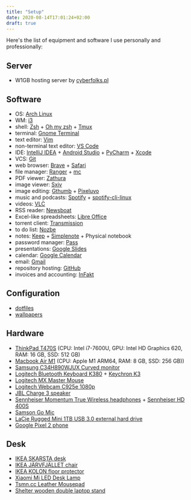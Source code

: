 ```yaml
---
title: "Setup"
date: 2020-08-14T17:01:24+02:00
draft: true
---
```


Here's the list of equipment and software I use personally and professionally:

Server
------

- W1GB hosting server by [cyberfolks.pl](https://cyberfolks.pl)

Software
--------
- OS: [Arch Linux](https://www.archlinux.org)
- WM: [i3](https://i3wm.org)
- shell: [Zsh](https://www.zsh.org) + [Oh my zsh](https://ohmyz.sh/) + [Tmux](https://github.com/tmux/tmux/wiki)
- terminal: [Gnome Terminal](https://help.gnome.org/users/gnome-terminal/stable)
- text editor: [Vim](https://vim.org)
- non-terminal text editor: [VS Code](https://code.visualstudio.com)
- IDE: [IntelliJ IDEA](https://www.jetbrains.com/idea) + [Android Studio](https://developer.android.com/studio) + [PyCharm](https://www.jetbrains.com/pycharm/) + [Xcode](https://developer.apple.com/xcode/)
- VCS: [Git](https://git-scm.com)
- web browser: [Brave](https://brave.com) + [Safari](https://www.apple.com/safari/)
- file manager: [Ranger](https://github.com/ranger/ranger) + [mc](https://github.com/MidnightCommander/mc)
- PDF viewer: [Zathura](https://pwmt.org/projects/zathura)
- image viewer: [Sxiv](https://github.com/muennich/sxiv)
- image editing: [Gthumb](https://wiki.gnome.org/Apps/Gthumb) + [Pixeluvo](http://www.pixeluvo.com)
- music and podcasts: [Spotify](https://www.spotify.com/) + [spotify-cli-linux](https://github.com/pwittchen/spotify-cli-linux)
- videos: [VLC](https://www.videolan.org/vlc/)
- RSS reader: [Newsboat](https://newsboat.org/)
- Excel-like spreadsheets: [Libre Office](https://www.libreoffice.org)
- torrent client: [Transmission](https://transmissionbt.com)
- to do list: [Nozbe](https://nozbe.com/?a=piotrwittchen)
- notes: [Keep](https://keep.google.com) + [Simplenote](https://simplenote.com) + Physical notebook
- password manager: [Pass](https://www.passwordstore.org)
- presentations: [Google Slides](http://slides.google.com)
- calendar: [Google Calendar](https://calendar.google.com)
- email: [Gmail](http://gmail.com)
- repository hosting: [GitHub](https://github.com)
- invoices and accounting: [InFakt](https://www.infakt.pl/polecam/piotr-wittchen)

Configuration
-------------
- [dotfiles](https://github.com/pwittchen/dotfiles)
- [wallpapers](https://github.com/pwittchen/wallpapers)

Hardware
--------
- [ThinkPad T470S](https://allegro.pl/kategoria/laptopy-ibm-lenovo-77920?string=Thinkpad%20T470S&bmatch=baseline-al-product-cl-eyesa2-engag-dict43-ele-1-1-0326) (CPU: Intel i7-7600U, GPU: Intel HD Graphics 620, RAM: 16 GB, SSD: 512 GB)
- [Macbook Air M1](https://www.euro.com.pl/laptopy-i-netbooki/apple-laptop-macbook-air-13-m1-8gb-256ssd.bhtml) (CPU: Apple M1 ARM64, RAM: 8 GB, SSD: 256 GB))
- [Samsung C34H890WJUX Curved monitor](https://www.x-kom.pl/p/384162-monitor-led-32-i-wiekszy-samsung-c34h890wjux-curved.html?partnerid=100489039&sm12=Mjk=&ts=1583966834&token=f2fa124dd475113a22d84580304b145d&86)
- [Logitech Bluetooth Keyboard K380](https://www.x-kom.pl/p/267644-klawiatura-bezprzewodowa-logitech-bluetooth-keyboard-k380-szara.html?partnerid=100489039&sm12=NDk=&ts=1583966911&token=5ee850ae833192790b4c4bf26002e574&98) + [Keychron K3](https://www.keychron.com/pages/keychron-k3-wireless-mechanical-keyboard)
- [Logitech MX Master Mouse](https://www.x-kom.pl/p/370388-myszka-bezprzewodowa-logitech-mx-master-2s-wireless-mouse-graphite.html?partnerid=100489039&sm12=NDk=&ts=1583966911&token=5ee850ae833192790b4c4bf26002e574&101)
- [Logitech Webcam C925e 1080p](https://www.x-kom.pl/p/345863-kamera-internetowa-logitech-webcam-c925e-1080p.html?partnerid=100489039&sm12=NDk=&ts=1583966911&token=5ee850ae833192790b4c4bf26002e574&81)
- [JBL Charge 3 speaker](https://www.x-kom.pl/p/500958-glosnik-przenosny-jbl-charge-3-stealth-edition-czarny.html?partnerid=100489039&sm12=NDk=&ts=1583966911&token=5ee850ae833192790b4c4bf26002e574&88)
- [Sennheiser Momentum True Wireless headphones](https://www.x-kom.pl/p/471041-sluchawki-bezprzewodowe-sennheiser-momentum-true-wireless-czarny.html?partnerid=100489039&sm12=NDk=&ts=1583966911&token=5ee850ae833192790b4c4bf26002e574&99) + [Sennheiser HD 400S](https://sennheiser.pl/o/hd-400s)
- [Samson Go Mic](https://allegro.pl/kategoria/mikrofony-i-sluchawki-mikrofony-259425?string=Mikrofon%20Samson%20Technologies%20Go%20Mic)
- [LaCie Rugged Mini 1TB USB 3.0 external hard drive](https://www.x-kom.pl/p/298286-dysk-zewnetrzny-przenosny-lacie-rugged-mini-1tb-usb-30.html?partnerid=100489039&sm12=NDk=&ts=1583966911&token=5ee850ae833192790b4c4bf26002e574&89)
- [Google Pixel 2 phone](https://www.x-kom.pl/p/500321-smartfon-telefon-google-pixel-3a-64gb-white.html?partnerid=100489039&sm12=NDk=&ts=1583966911&token=5ee850ae833192790b4c4bf26002e574&78)

Desk
----
- [IKEA SKARSTA desk](https://www.ikea.com/pl/pl/p/skarsta-biurko-z-regulacja-wysokosci-bialy-s59324818)
- [IKEA JÄRVFJÄLLET chair](https://www.ikea.com/pl/pl/p/jaervfjaellet-krzeslo-biurowe-z-podlokietnikami-gunnared-ciemnoszary-czarny-s99275632)
- [IKEA KOLON floor protector](https://www.ikea.com/pl/pl/p/kolon-ochraniacz-podlogi-44881100)
- [Xiaomi Mi LED Desk Lamp](https://www.x-kom.pl/p/541128-inteligentna-lampa-xiaomi-mi-led-desk-lamp-1s-lampka-biurkowa.html?partnerid=100489039&sm12=NDk=&ts=1583966911&token=5ee850ae833192790b4c4bf26002e574&96)
- [Tsmn.cc Leather Mousepad](http://tsmn.cc/shop/accessories/other/leather-mousepad)
- [Shelter wooden double laptop stand](https://allegro.pl/oferta/podwojny-drewniany-dock-pionowy-stojak-na-laptopa-10459221754)
